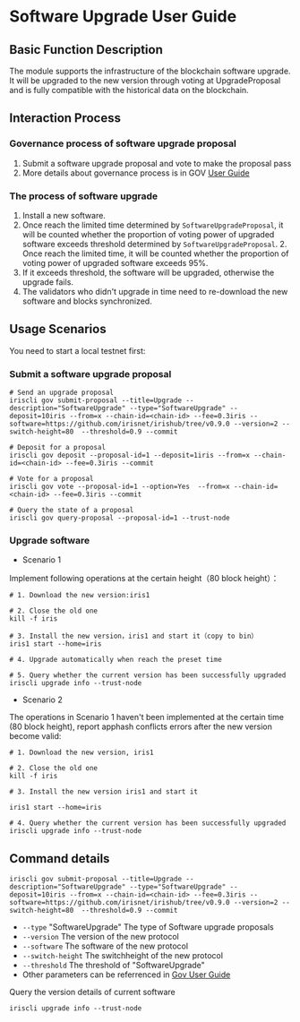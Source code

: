 # Software Upgrade User Guide

## Basic Function Description

The module supports the infrastructure of the blockchain software upgrade. It will be upgraded to the new version through voting at UpgradeProposal  and is fully compatible with the historical data on the blockchain.

## Interaction Process

###  Governance process of software upgrade proposal
1. Submit a software upgrade proposal and vote to make the proposal pass
2. More details about governance process is in GOV [User Guide](governance.md)

### The process of software upgrade   
1. Install a new software.
2. Once reach the limited time determined by `SoftwareUpgradeProposal`, it will be counted whether the proportion of voting power of upgraded software exceeds threshold determined by `SoftwareUpgradeProposal`.		 2. Once reach the limited time, it will be counted whether the proportion of voting power of upgraded software exceeds 95%.
3. If it exceeds threshold, the software will be upgraded, otherwise the upgrade fails.
4. The validators who didn't upgrade in time need to re-download the new software and blocks synchronized.

## Usage Scenarios

You need to start a local testnet first:

### Submit a software upgrade proposal

```
# Send an upgrade proposal
iriscli gov submit-proposal --title=Upgrade --description="SoftwareUpgrade" --type="SoftwareUpgrade" --deposit=10iris --from=x --chain-id=<chain-id> --fee=0.3iris --software=https://github.com/irisnet/irishub/tree/v0.9.0 --version=2 --switch-height=80  --threshold=0.9 --commit

# Deposit for a proposal
iriscli gov deposit --proposal-id=1 --deposit=1iris --from=x --chain-id=<chain-id> --fee=0.3iris --commit

# Vote for a proposal
iriscli gov vote --proposal-id=1 --option=Yes  --from=x --chain-id=<chain-id> --fee=0.3iris --commit

# Query the state of a proposal
iriscli gov query-proposal --proposal-id=1 --trust-node
```

### Upgrade software

* Scenario 1

Implement following operations at the certain height（80 block height）：

```
# 1. Download the new version:iris1

# 2. Close the old one
kill -f iris

# 3. Install the new version，iris1 and start it（copy to bin）
iris1 start --home=iris

# 4. Upgrade automatically when reach the preset time

# 5. Query whether the current version has been successfully upgraded
iriscli upgrade info --trust-node
```

* Scenario 2

The operations in Scenario 1 haven't been implemented at the certain time (80 block height), report apphash conflicts errors after the new version become valid:

```
# 1. Download the new version, iris1

# 2. Close the old one
kill -f iris

# 3. Install the new version iris1 and start it 

iris1 start --home=iris

# 4. Query whether the current version has been successfully upgraded
iriscli upgrade info --trust-node
```

## Command details

```
iriscli gov submit-proposal --title=Upgrade --description="SoftwareUpgrade" --type="SoftwareUpgrade" --deposit=10iris --from=x --chain-id=<chain-id> --fee=0.3iris --software=https://github.com/irisnet/irishub/tree/v0.9.0 --version=2 --switch-height=80  --threshold=0.9 --commit
```

* `--type`  "SoftwareUpgrade" The type of Software upgrade proposals
* `--version`  The version of the new protocol
* `--software`  The software of the new protocol
* `--switch-height` The switchheight of the new protocol
* `--threshold`  The threshold of "SoftwareUpgrade"		
* Other parameters can be referrenced in [Gov User Guide](governance.md)

Query the version details of current software 

```
iriscli upgrade info --trust-node
```

